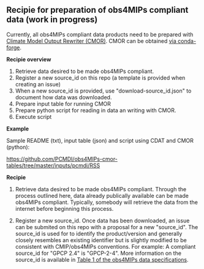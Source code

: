 ## Recipie for preparation of obs4MIPs compliant data (work in progress)

Currently, all obs4MIPs compliant data products need to be prepared with [Climate Model Output Rewriter (CMOR)](https://cmor.llnl.gov).  CMOR can be obtained [via conda-forge](https://cmor.llnl.gov/mydoc_cmor3_conda/).  


**Recipie overview**

1) Retrieve data desired to be made obs4MIPs compliant.
2) Register a new source_id on this repo (a template is provided when creating an issue)
3) When a new source_id is provided, use "download-source_id.json" to document how data was downloaded. 
4) Prepare input table for running CMOR
5) Prepare python script for reading in data an writing with CMOR.
6) Execute script

**Example**

Sample README (txt), input table (json) and script using CDAT and CMOR (python):

https://github.com/PCMDI/obs4MIPs-cmor-tables/tree/master/inputs/pcmdi/RSS

**Recipie**

1) Retrieve data desired to be made obs4MIPs compliant.  Through the process outlined here, data already publically available can be made obs4MIPs compliant. Typically, somebody will retrieve the data from the internet before beginning this process. 

2) Register a new source_id. Once data has been downloaded, an issue can be submited on this repo with a proposal for a new "source_id".  The source_id is used for to identify the product/version and generally closely resembles an existing identifier but is slightly modified to be consistent with CMIP/obs4MIPs conventions.  For example:  A compliant source_id for "GPCP 2.4" is "GPCP-2-4".  More information on the source_id is available in [Table 1 of the obs4MIPs data specifications](https://docs.google.com/document/d/1FXXBhUh71Hjus557ZTD3EKPi_2zxeLvi1aICXOjVYPc/edit#heading=h.7zmnv8xlfe08). 
  
